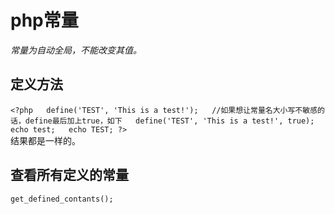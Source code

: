 # php常量

*常量为自动全局，不能改变其值。*

## 定义方法
  `<?php  
  define('TEST', 'This is a test!');  
  //如果想让常量名大小写不敏感的话，define最后加上true，如下  
  define('TEST', 'This is a test!', true);  
  echo test;  
  echo TEST; ?>`     
  结果都是一样的。 
  
## 查看所有定义的常量  
  `get_defined_contants();`  



